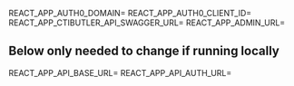 REACT_APP_AUTH0_DOMAIN=
REACT_APP_AUTH0_CLIENT_ID=
REACT_APP_CTIBUTLER_API_SWAGGER_URL=
REACT_APP_ADMIN_URL=

## Below only needed to change if running locally

REACT_APP_API_BASE_URL=
REACT_APP_API_AUTH_URL=